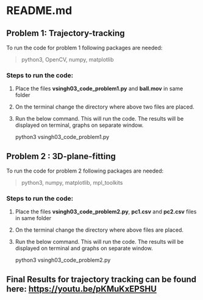 # README.md


## Problem 1: Trajectory-tracking
To run the code for problem 1 following packages are needed: 
>python3,  OpenCV,  numpy, matplotlib

### Steps to run the code: 

1. Place the files **vsingh03_code_problem1.py** and **ball.mov** in same folder
2. On the terminal change the directory where above two files are placed. 
3. Run the below command. This will run the code. The results will be displayed on terminal, graphs on separate window.

    python3 vsingh03_code_problem1.py

## Problem 2 : 3D-plane-fitting
To run the code for problem 2 following packages are needed: 
>python3,  numpy, matplotlib, mpl_toolkits

### Steps to run the code: 

1. Place the files **vsingh03_code_problem2.py**, **pc1.csv** and **pc2.csv** files in same folder
2. On the terminal change the directory where above files are placed. 
3. Run the below command. This will run the code. The results will be displayed on terminal and graphs on separate window.

    python3 vsingh03_code_problem2.py

## Final Results for trajectory tracking can be found here: https://youtu.be/pKMuKxEPSHU
